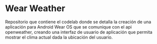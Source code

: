 # Wear Weather

Repositorio que contiene el codelab donde se detalla la creación de una aplicación para Android Wear OS que se comunique
con el api openweather, creando una interfaz de usuario de aplicación que permita mostrar el clima actual dada la
ubicación del usuario.
